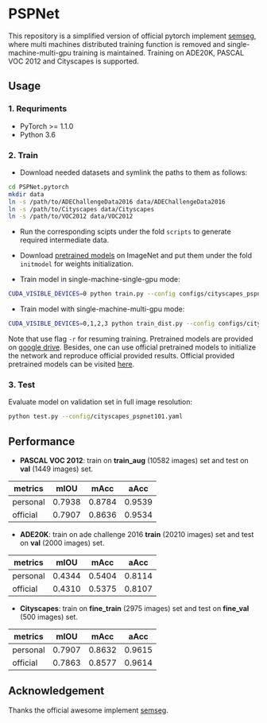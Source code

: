 # PSPNet

This repository is a simplified version of official pytorch implement [semseg](https://github.com/hszhao/semseg), where multi machines distributed training function is removed and single-machine-multi-gpu training is maintained. Training on ADE20K, PASCAL VOC 2012 and Cityscapes is supported.

## Usage

### 1. Requriments

- PyTorch >= 1.1.0
- Python 3.6

### 2. Train

- Download needed datasets and symlink the paths to them as follows:
```bash
cd PSPNet.pytorch
mkdir data
ln -s /path/to/ADEChallengeData2016 data/ADEChallengeData2016
ln -s /path/to/Cityscapes data/Cityscapes
ln -s /path/to/VOC2012 data/VOC2012
```

- Run the corresponding scipts under the fold `scripts` to generate required intermediate data.

- Download [pretrained models](https://drive.google.com/drive/folders/15wx9vOM0euyizq-M1uINgN0_wjVRf9J3) on ImageNet and put them under the fold `initmodel` for weights initialization.

- Train model in single-machine-single-gpu mode:
```bash
CUDA_VISIBLE_DEVICES=0 python train.py --config configs/cityscapes_pspnet101.yaml
```

- Train model with single-machine-multi-gpu mode:
```bash
CUDA_VISIBLE_DEVICES=0,1,2,3 python train_dist.py --config configs/cityscapes_pspnet101.yaml
```
Note that use flag `-r` for resuming training. Pretrained models are provided on [google drive](https://drive.google.com/drive/folders/1EnMH50ZkGHbw9acXdwNp5-IhQ6OKOhaA?usp=sharing). Besides, one can use official pretrained models to initialize the network and reproduce official provided results. Official provided pretrained models can be visited [here](https://drive.google.com/drive/folders/15wx9vOM0euyizq-M1uINgN0_wjVRf9J3).

### 3. Test
Evaluate model on validation set in full image resolution:
```bash
python test.py --config/cityscapes_pspnet101.yaml
```

## Performance

- **PASCAL VOC 2012**: train on **train_aug** (10582 images) set and test on **val** (1449 images) set.

| metrics  |  mIOU  |  mAcc  |  aAcc  |
| -------- | ------ | ------ | ------ |
| personal | 0.7938 | 0.8784 | 0.9539 |
| official | 0.7907 | 0.8636 | 0.9534 |

- **ADE20K**: train on ade challenge 2016 **train** (20210 images) set and test on **val** (2000 images) set.

| metrics  |  mIOU  |  mAcc  |  aAcc  |
| -------- | ------ | ------ | ------ |
| personal | 0.4344 | 0.5404 | 0.8114 |
| official | 0.4310 | 0.5375 | 0.8107 |

- **Cityscapes**: train on **fine_train** (2975 images) set and test on **fine_val** (500 images) set.

| metrics  |  mIOU  |  mAcc  |  aAcc  |
| -------- | ------ | ------ | ------ |
| personal | 0.7907 | 0.8632 | 0.9615 |
| official | 0.7863 | 0.8577 | 0.9614 |

## Acknowledgement

Thanks the official awesome implement [semseg](https://github.com/hszhao/semseg).